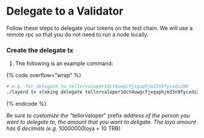 # Delegate to a Validator

Follow these steps to delegate your tokens on the test chain. We will use a remote rpc so that you do not need to run a node locally.

### Create the delegate tx

1. The following is an example command:

{% code overflow="wrap" %}
```sh
# e.g. for delegate to tellorvaloper1dct4uwgcfjxqaphjm33n9fycxdz2m6
./layerd tx staking delegate tellorvaloper1dct4uwgcfjxqaphjm33n9fycxdz2m6 123000000loya --from $ACCOUNT_NAME --fees 5loya --chain-id layertest-2
```
{% endcode %}

_Be sure to customize the "_&#x74;ellorvaloper" prefix _address of the person you want to delegate to, the amount that you want to deligate. The loya amount has 6 decimals (e.g._ 10000000loya = 10 TRB)
